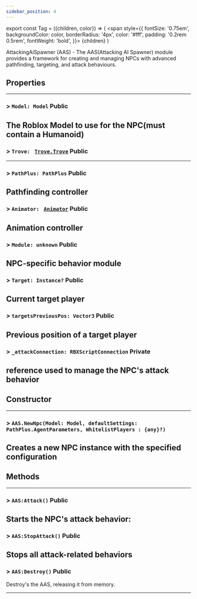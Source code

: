 ```yaml
---
sidebar_position: 4
---
```


export const Tag = ({children, color}) => (
    <span style={{
            fontSize: '0.75em', 
            backgroundColor: color,
            borderRadius: '4px',
            color: '#fff',
            padding: '0.2rem 0.5rem',
            fontWeight: 'bold',
        }}>
    {children}
    </span>
)

AttackingAiSpawner (AAS) - The AAS(Attacking AI Spawner) module provides a framework for creating and managing NPCs with advanced pathfinding, targeting, and attack behaviours.

## Properties
---

### > `Model: Model` <Tag color="#e3ce8b">Public</Tag>
The Roblox Model to use for the NPC(must contain a Humanoid)
---
### > `Trove: ` [`Trove.Trove`](../utility/Trove.md) <Tag color="#e3ce8b">Public</Tag>

---
### > `PathPlus: PathPlus` <Tag color="#e3ce8b">Public</Tag>
Pathfinding controller
---
### > `Animator: ` [`Animator`](./Animator.md) <Tag color="#e3ce8b">Public</Tag>
Animation controller
---
### > `Module: unknown` <Tag color="#e3ce8b">Public</Tag>
NPC-specific behavior module
---
### > `Target: Instance?` <Tag color="#e3ce8b">Public</Tag>
Current target player
---
### > `targetsPreviousPos: Vector3` <Tag color="#e3ce8b">Public</Tag>
Previous position of a target player
---
### > `_attackConnection: RBXScriptConnection` <Tag color="#4958df">Private</Tag>
reference used to manage the NPC's attack behavior
---

## Constructor
---

### > `AAS.NewNpc(Model: Model, defaultSettings: PathPlus.AgentParameters, WhitelistPlayers : {any}?)`
Creates a new NPC instance with the specified configuration
---

## Methods
---

### > `AAS:Attack()` <Tag color="#e3ce8b">Public</Tag>
Starts the NPC's attack behavior: 
---
### > `AAS:StopAttack()` <Tag color="#e3ce8b">Public</Tag>
Stops all attack-related behaviors
---
### > `AAS:Destroy()` <Tag color="#e3ce8b">Public</Tag>
Destroy's the AAS, releasing it from memory.

---
